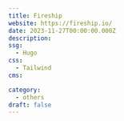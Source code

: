 ```yaml
---
title: Fireship
website: https://fireship.io/
date: 2023-11-27T00:00:00.000Z
description:
ssg:
  - Hugo
css:
  - Tailwind
cms:

category:
  - others
draft: false
---
```

